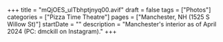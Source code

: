 +++
title = "mQjOES_ulTbhptjnyq00.avif"
draft = false
tags = ["Photos"]
categories = ["Pizza Time Theatre"]
pages = ["Manchester, NH (1525 S Willow St)"]
startDate = ""
description = "Manchester's interior as of April 2024 (PC: dmckill on Instagram)."
+++
